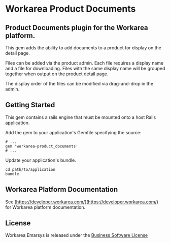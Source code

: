 Workarea Product Documents
================================================================================

Product Documents plugin for the Workarea platform.
-------------------------------------------------------------------------------

This gem adds the ability to add documents to a product for display on the detail page.

Files can be added via the product admin. Each file requires a display name and a file for downloading.
Files with the same display name will be grouped together when output on the product detail page.

The display order of the files can be modified via drag-and-drop in the admin.


Getting Started
--------------------------------------------------------------------------------

This gem contains a rails engine that must be mounted onto a host Rails application.

Add the gem to your application's Gemfile specifying the source:

    # ...
    gem 'workarea-product_documents'
    # ...

Update your application's bundle.

    cd path/to/application
    bundle

Workarea Platform Documentation
--------------------------------------------------------------------------------

See [https://developer.workarea.com/](https://developer.workarea.com/) for Workarea platform documentation.

License
--------------------------------------------------------------------------------

Workarea Emarsys is released under the [Business Software License](LICENSE)
